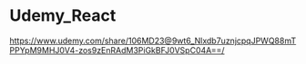 # Udemy_React
https://www.udemy.com/share/106MD23@9wt6_Nlxdb7uznjcpqJPWQ88mTPPYpM9MHJ0V4-zos9zEnRAdM3PiGkBFJ0VSpC04A==/
